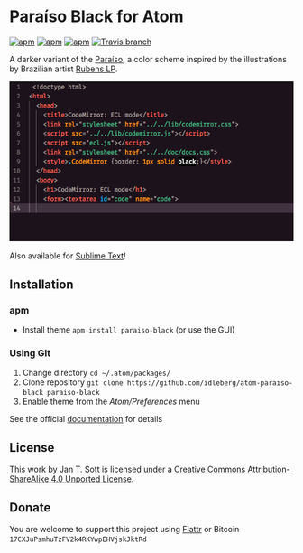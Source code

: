 # Paraíso Black for Atom

[![apm](https://img.shields.io/apm/l/paraiso-black.svg?style=flat-square)](https://atom.io/themes/paraiso-black)
[![apm](https://img.shields.io/apm/v/paraiso-black.svg?style=flat-square)](https://atom.io/themes/paraiso-black)
[![apm](https://img.shields.io/apm/dm/paraiso-black.png?style=flat-square)](https://atom.io/themes/paraiso-black)
[![Travis branch](https://img.shields.io/travis/idleberg/atom-paraiso-black/master.svg?style=flat-square)](https://travis-ci.org/idleberg/atom-paraiso-black)

A darker variant of the [Paraíso](https://github.com/idleberg/atom-paraiso-dark), a color scheme inspired by the illustrations by Brazilian artist [Rubens LP](http://www.rubenslp.com.br/).

![Screenshot](https://raw.githubusercontent.com/idleberg/atom-paraiso-black/master/screenshot.png)

Also available for [Sublime Text](https://github.com/idleberg/ParaisoBlack.tmTheme)!

## Installation

### apm

* Install theme `apm install paraiso-black` (or use the GUI)

### Using Git

1. Change directory `cd ~/.atom/packages/`
2. Clone repository `git clone https://github.com/idleberg/atom-paraiso-black paraiso-black`
3. Enable theme from the *Atom/Preferences* menu

See the official [documentation](https://atom.io/docs/latest/converting-a-text-mate-theme) for details

## License

This work by Jan T. Sott is licensed under a [Creative Commons Attribution-ShareAlike 4.0 Unported License](http://creativecommons.org/licenses/by-sa/4.0/deed.en_US).

## Donate

You are welcome to support this project using [Flattr](https://flattr.com/submit/auto?user_id=idleberg&url=https://github.com/idleberg/atom-paraiso-black) or Bitcoin `17CXJuPsmhuTzFV2k4RKYwpEHVjskJktRd`